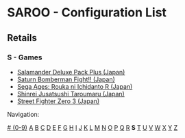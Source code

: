 # SAROO - Configuration List

## Retails

### S - Games

- [Salamander Deluxe Pack Plus (Japan)](../../../Regions/Retails/Japan/T-9520G/README.md)
- [Saturn Bomberman Fight!! (Japan)](../../../Regions/Retails/Japan/T-14321G/README.md)
- [Sega Ages: Rouka ni Ichidanto R (Japan)](../../../Regions/Retails/Japan/GS-9043/README.md)
- [Shinrei Jusatsushi Taroumaru (Japan)](../../../Regions/Retails/Japan/T-4804G/README.md)
- [Street Fighter Zero 3 (Japan)](../../../Regions/Retails/Japan/T-1246G/README.md)

Navigation:

[# (0-9)](./09.md) [A](./A.md) [B](./B.md) [C](./C.md) [D](./D.md) [E](./E.md) [F](./F.md) [G](./G.md) [H](./H.md) [I](./I.md) [J](./J.md) [K](./K.md) [L](./L.md) [M](./M.md) [N](./N.md) [O](./O.md) [P](./P.md) [Q](./Q.md) [R](./R.md) **S** [T](./T.md) [U](./U.md) [V](./V.md) [W](./W.md) [X](./X.md) [Y](./Y.md) [Z](./Z.md)
